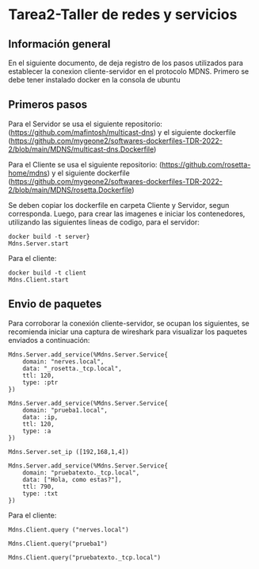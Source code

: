 # Tarea2-Taller de redes y servicios

## Información general
En el siguiente documento, de deja registro de los pasos utilizados para establecer la conexion cliente-servidor en el protocolo MDNS.
Primero se debe tener instalado docker en la consola de ubuntu

## Primeros pasos

Para el Servidor se usa el siguiente repositorio: (https://github.com/mafintosh/multicast-dns) y el siguiente dockerfile (https://github.com/mygeone2/softwares-dockerfiles-TDR-2022-2/blob/main/MDNS/multicast-dns.Dockerfile) 

Para el Cliente se usa el siguiente repositorio: (https://github.com/rosetta-home/mdns) y el siguiente dockerfile (https://github.com/mygeone2/softwares-dockerfiles-TDR-2022-2/blob/main/MDNS/rosetta.Dockerfile) 

Se deben copiar los dockerfile en carpeta Cliente y Servidor, segun corresponda.
Luego, para crear las imagenes e iniciar los contenedores, utilizando las siguientes lineas de codigo, para el servidor: 

```
docker build -t server}
Mdns.Server.start
```
Para el cliente:
```
docker build -t client
Mdns.Client.start
```
## Envio de paquetes
Para corroborar la conexión cliente-servidor, se ocupan los siguientes, se recomienda iniciar una captura de wireshark para visualizar los paquetes enviados a continuación:

```
Mdns.Server.add_service(%Mdns.Server.Service{
    domain: "nerves.local",
    data: "_rosetta._tcp.local",
    ttl: 120,
    type: :ptr
})

Mdns.Server.add_service(%Mdns.Server.Service{
    domain: "prueba1.local",
    data: :ip,
    ttl: 120,
    type: :a
})

Mdns.Server.set_ip ([192,168,1,4])

Mdns.Server.add_service(%Mdns.Server.Service{
    domain: "pruebatexto._tcp.local",
    data: ["Hola, como estas?"],
    ttl: 790,
    type: :txt
})
```
Para el cliente:
```
Mdns.Client.query ("nerves.local")

Mdns.Client.query("prueba1")

Mdns.Client.query("pruebatexto._tcp.local")
```
